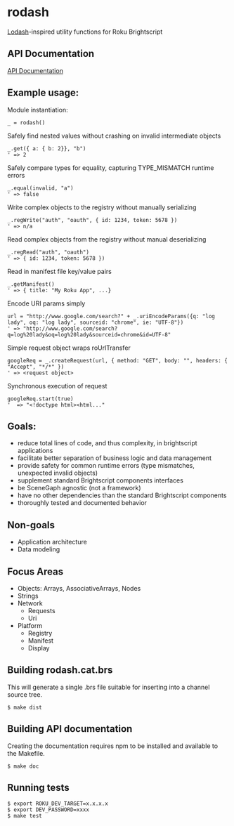 # rodash
[Lodash](https://lodash.com/)-inspired utility functions for Roku Brightscript


## API Documentation

[API Documentation](https://tubitv.github.io/rodash/module-rodash.html)

## Example usage:

Module instantiation:

```
_ = rodash()
```


Safely find nested values without crashing on invalid intermediate objects

```
_.get({ a: { b: 2}}, "b")                                   
' => 2
```

Safely compare types for equality, capturing TYPE_MISMATCH runtime errors

```
_.equal(invalid, "a")
' => false
```

Write complex objects to the registry without manually serializing

```
_.regWrite("auth", "oauth", { id: 1234, token: 5678 })      
' => n/a
```
 
Read complex objects from the registry without manual deserializing

```
_.regRead("auth", "oauth")                                  
' => { id: 1234, token: 5678 })
```

Read in manifest file key/value pairs

```
_.getManifest()
' => { title: "My Roku App", ...}
```

Encode URI params simply

```
url = "http://www.google.com/search?" + _.uriEncodeParams({q: "log lady", oq: "log lady", sourceid: "chrome", ie: "UTF-8"})
' => "http://www.google.com/search?q=log%20lady&oq=log%20lady&sourceid=chrome&id=UTF-8"
```

Simple request object wraps roUrlTransfer

```
googleReq = _.createRequest(url, { method: "GET", body: "", headers: { "Accept", "*/*" })
' => <request object>
```
 
Synchronous execution of request

```
googleReq.start(true)                                       
'  => "<!doctype html><html..."
```

##  Goals:

- reduce total lines of code, and thus complexity, in brightscript applications
- facilitate better separation of business logic and data management
- provide safety for common runtime errors (type mismatches, unexpected invalid objects)
- supplement standard Brightscript components interfaces
- be SceneGaph agnostic (not a framework)
- have no other dependencies than the standard Brightscript components
- thoroughly tested and documented behavior

## Non-goals

- Application architecture
- Data modeling


## Focus Areas

- Objects: Arrays, AssociativeArrays, Nodes
- Strings
- Network
  - Requests
  - Uri
- Platform
  - Registry
  - Manifest
  - Display

## Building rodash.cat.brs

This will generate a single .brs file suitable for inserting into a channel source tree.

    $ make dist
    
## Building API documentation

Creating the documentation requires npm to be installed and available to the Makefile.

    $ make doc
    
## Running tests

    $ export ROKU_DEV_TARGET=x.x.x.x
    $ export DEV_PASSWORD=xxxx
    $ make test
